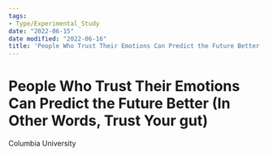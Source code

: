 ```yaml
---
tags:
- Type/Experimental_Study
date: "2022-06-15"
date modified: "2022-06-16"
title: 'People Who Trust Their Emotions Can Predict the Future Better (In Other Words, Trust Your gut)'
---
```


# People Who Trust Their Emotions Can Predict the Future Better (In Other Words, Trust Your gut)
Columbia University
